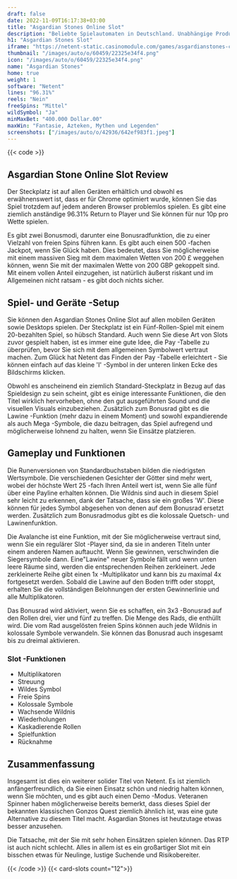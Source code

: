 ```yaml
---
draft: false
date: 2022-11-09T16:17:38+03:00
title: "Asgardian Stones Online Slot"
description: "Beliebte Spielautomaten in Deutschland. Unabhängige Produktbewertungen und exklusive Anmeldeangebote. Jetzt spielen!"
h1: "Asgardian Stones Slot"
iframe: "https://netent-static.casinomodule.com/games/asgardianstones-client/game/asgardianstones-client.xhtml?lobbyURL=https%3A%2F%2Fwww.netent.com%2Fen%2Fsection%2Fentertain%2F&server=https%3A%2F%2Fnetent-game.casinomodule.com%2F&sessId=DEMO1528998511036-7343-EUR&operatorId=default&gameId=asgardianstones_mobile_html&lang=en&integration=standard&keepAliveURL=&gameName=asgardian-stones.mobile&flashParams.bgcolor=000000&targetElement=game&staticServer=https%3A%2F%2Fnetent-static.casinomodule.com%2F"
thumbnail: "/images/auto/o/60459/22325e34f4.png"
icon: "/images/auto/o/60459/22325e34f4.png"
name: "Asgardian Stones"
home: true
weight: 1
software: "Netent"
lines: "96.31%"
reels: "Nein"
freeSpins: "Mittel"
wildSymbol: "Ja"
minMaxBet: "400.000 Dollar.00"
maxWin: "Fantasie, Azteken, Mythen und Legenden"
screenshots: ["/images/auto/o/42936/642ef983f1.jpeg"]
---
```


{{< code >}}<h2>Asgardian Stone Online Slot Review</h2><p>Der Steckplatz ist auf allen Geräten erhältlich und obwohl es erwähnenswert ist, dass er für Chrome optimiert wurde, können Sie das Spiel trotzdem auf jedem anderen Browser problemlos spielen. Es gibt eine ziemlich anständige 96.31% Return to Player und Sie können für nur 10p pro Wette spielen.</p><p>Es gibt zwei Bonusmodi, darunter eine Bonusradfunktion, die zu einer Vielzahl von freien Spins führen kann. Es gibt auch einen 500 -fachen Jackpot, wenn Sie Glück haben. Dies bedeutet, dass Sie möglicherweise mit einem massiven Sieg mit dem maximalen Wetten von 200 £ weggehen können, wenn Sie mit der maximalen Wette von 200 GBP gekoppelt sind. Mit einem vollen Anteil einzugehen, ist natürlich äußerst riskant und im Allgemeinen nicht ratsam - es gibt doch nichts sicher.</p><h2>Spiel- und Geräte -Setup</h2><p>Sie können den Asgardian Stones Online Slot auf allen mobilen Geräten sowie Desktops spielen. Der Steckplatz ist ein Fünf-Rollen-Spiel mit einem 20-bezahlten Spiel, so hübsch Standard. Auch wenn Sie diese Art von Slots zuvor gespielt haben, ist es immer eine gute Idee, die Pay -Tabelle zu überprüfen, bevor Sie sich mit dem allgemeinen Symbolwert vertraut machen. Zum Glück hat Netent das Finden der Pay -Tabelle erleichtert - Sie können einfach auf das kleine 'I' -Symbol in der unteren linken Ecke des Bildschirms klicken.</p><p>Obwohl es anscheinend ein ziemlich Standard-Steckplatz in Bezug auf das Spieldesign zu sein scheint, gibt es einige interessante Funktionen, die den Titel wirklich hervorheben, ohne den gut ausgeführten Sound und die visuellen Visuals einzubeziehen. Zusätzlich zum Bonusrad gibt es die Lawine -Funktion (mehr dazu in einem Moment) und sowohl expandierende als auch Mega -Symbole, die dazu beitragen, das Spiel aufregend und möglicherweise lohnend zu halten, wenn Sie Einsätze platzieren.</p><h2>Gameplay und Funktionen</h2><p>Die Runenversionen von Standardbuchstaben bilden die niedrigsten Wertsymbole. Die verschiedenen Gesichter der Götter sind mehr wert, wobei der höchste Wert 25 -fach Ihren Anteil wert ist, wenn Sie alle fünf über eine Payline erhalten können. Die Wildnis sind auch in diesem Spiel sehr leicht zu erkennen, dank der Tatsache, dass sie ein großes 'W'. Diese können für jedes Symbol abgesehen von denen auf dem Bonusrad ersetzt werden. Zusätzlich zum Bonusradmodus gibt es die kolossale Quetsch- und Lawinenfunktion.</p><p>Die Avalanche ist eine Funktion, mit der Sie möglicherweise vertraut sind, wenn Sie ein regulärer Slot -Player sind, da sie in anderen Titeln unter einem anderen Namen auftaucht. Wenn Sie gewinnen, verschwinden die Siegersymbole dann. Eine"Lawine" neuer Symbole fällt und wenn unten leere Räume sind, werden die entsprechenden Reihen zerkleinert. Jede zerkleinerte Reihe gibt einen 1x -Multiplikator und kann bis zu maximal 4x fortgesetzt werden. Sobald die Lawine auf den Boden trifft oder stoppt, erhalten Sie die vollständigen Belohnungen der ersten Gewinnerlinie und alle Multiplikatoren.</p><p>Das Bonusrad wird aktiviert, wenn Sie es schaffen, ein 3x3 -Bonusrad auf den Rollen drei, vier und fünf zu treffen. Die Menge des Rads, die enthüllt wird. Die vom Rad ausgelösten freien Spins können auch jede Wildnis in kolossale Symbole verwandeln. Sie können das Bonusrad auch insgesamt bis zu dreimal aktivieren.</p><h3>
Slot -Funktionen</h3><ul>
<li></span>
Multiplikatoren</li>
<li></span>
Streuung</li>
<li></span>
Wildes Symbol</li>
<li></span>
Freie Spins</li>
<li></span>
Kolossale Symbole</li>
<li></span>
Wachsende Wildnis</li>
<li></span>
Wiederholungen</li>
<li></span>
Kaskadierende Rollen</li>
<li></span>
Spielfunktion</li>
<li></span>
Rücknahme</li></ul><h2>Zusammenfassung</h2><p>Insgesamt ist dies ein weiterer solider Titel von Netent. Es ist ziemlich anfängerfreundlich, da Sie einen Einsatz schön und niedrig halten können, wenn Sie möchten, und es gibt auch einen Demo -Modus. Veteranen Spinner haben möglicherweise bereits bemerkt, dass dieses Spiel der bekannten klassischen Gonzos Quest ziemlich ähnlich ist, was eine gute Alternative zu diesem Titel macht. Asgardian Stones ist heutzutage etwas besser anzusehen.</p><p>Die Tatsache, mit der Sie mit sehr hohen Einsätzen spielen können. Das RTP ist auch nicht schlecht. Alles in allem ist es ein großartiger Slot mit ein bisschen etwas für Neulinge, lustige Suchende und Risikobereiter.</p>{{< /code >}}
{{< card-slots count="12">}}